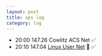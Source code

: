 ```yaml
---
layout: post
title: ops log
category: log
---
```


* 20:00 147.26 Cowlitz ACS Net ✅
* 20:10 147.04 [Linux User Net](https://kc7nyr.com/linux/) 🐧 ✅
